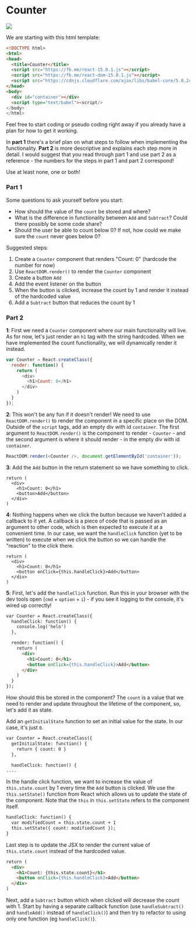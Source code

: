 # Counter

![](http://recordit.co/YFm33ErFti)

We are starting with this html template:

```html
<!DOCTYPE html>
<html>
<head>
  <title>Counter</title>
  <script src="https://fb.me/react-15.0.1.js"></script>
  <script src="https://fb.me/react-dom-15.0.1.js"></script>
  <script src="https://cdnjs.cloudflare.com/ajax/libs/babel-core/5.8.24/browser.min.js"></script>
</head>
<body>
  <div id="container"></div>
  <script type="text/babel"><script/>
</body>
</html>
```

Feel free to start coding or pseudo coding right away if you already have a plan for how to get it working.

In **part 1** there's a brief plan on what steps to follow when implementing the functionality. **Part 2** is more descriptive and explains each step more in detail. I would suggest that you read through part 1 and use part 2 as a reference - the numbers for the steps in part 1 and part 2 correspond!

Use at least none, one or both!

### Part 1

Some questions to ask yourself before you start:

* How should the value of the `count` be stored and where?
* What is the difference in functionality between `Add` and `Subtract`? Could there possibly be some code share?
* Should the user be able to count below 0? If not, how could we make sure the `count` never goes below 0?

Suggested steps:

1. Create a `Counter` component that renders "Count: 0" (hardcode the number for now)
2. Use `ReactDOM.render()` to render the `Counter` component
3. Create a button `Add`
4. Add the event listener on the button
5. When the button is clicked, increase the count by 1 and render it instead of the hardcoded value
6. Add a `Subtract` button that reduces the count by 1


### Part 2

**1**: First we need a `Counter` component where our main functionality will live. As for now, let's just render an `h1` tag with the string hardcoded. When we have implemented the count functionality, we will dynamically render it instead.

```js
var Counter = React.createClass({
  render: function() {
    return (
      <div>
        <h1>Count: 0</h1>
      </div>
    )
  }
});
```

**2**: This won't be any fun if it doesn't render! We need to use `ReactDOM.render()` to render the component in a specific place on the DOM. Outside of the `script` tags, add an empty div with id `container`. The first argument to `ReactDOM.render()` is the component to render - `Counter` - and the second argument is where it should render - in the empty div with id `container`.

```js
ReactDOM.render(<Counter />, document.getElementById('container'));
```

**3**: Add the `Add` button in the return statement so we have something to click.

```
return (
  <div>
    <h1>Count: 0</h1>
    <button>Add</button>
  </div>
)
```

**4**: Nothing happens when we click the button because we haven't added a callback to it yet. A callback is a piece of code that is passed as an argument to other code, which is then expected to execute it at a convenient time. In our case, we want the `handleClick` function (yet to be written) to execute when we click the button so we can handle the "reaction" to the click there.

```
return (
  <div>
    <h1>Count: 0</h1>
    <button onClick={this.handleClick}>Add</button>
  </div>
)
```

**5**: First, let's add the `handleClick` function. Run this in your browser with the dev tools open (`cmd` + `option` + `i`) - if you see it logging to the console, it's wired up correctly!

```html
var Counter = React.createClass({
  handleClick: function() {
    console.log('helo')
  },

  render: function() {
    return (
      <div>
        <h1>Count: 0</h1>
        <button onClick={this.handleClick}>Add</button>
      </div>
    )
  }
});
```

How should this be stored in the component? The `count` is a value that we need to render and update throughout the lifetime of the component, so, let's add it as state.

Add an `getInitialState` function to set an initial value for the state. In our case, it's just `0`.

```html
var Counter = React.createClass({
  getInitialState: function() {
    return { count: 0 }
  },

  handleClick: function() {
....
```

In the handle click function, we want to increase the value of `this.state.count` by 1 every time the `Add` button is clicked. We use the `this.setState()` function from React which allows us to update the state of the component. Note that the `this` in `this.setState` refers to the component itself.

```html
handleClick: function() {
  var modifiedCount = this.state.count + 1
  this.setState({ count: modifiedCount });
}
```

Last step is to update the JSX to render the current value of `this.state.count` instead of the hardcoded value.

```html
return (
  <div>
    <h1>Count: {this.state.count}</h1>
    <button onClick={this.handleClick}>Add</button>
  </div>
)
```

Next, add a `Subtract` button which when clicked will decrease the count with 1. Start by having a separate callback function (use `handleSubtract()` and `handleAdd()` instead of `handleClick()`) and then try to refactor to using only one function (eg `handleClick()`).